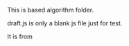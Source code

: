 This is based algorithm folder.

draft.js is only a blank js file just for test.

It is from 

[力扣]: https://leetcode-cn.com/leetbook/detail/top-interview-questions-easy/

